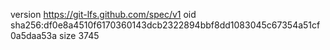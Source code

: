 version https://git-lfs.github.com/spec/v1
oid sha256:df0e8a4510f6170360143dcb2322894bbf8dd1083045c67354a51cf0a5daa53a
size 3745
